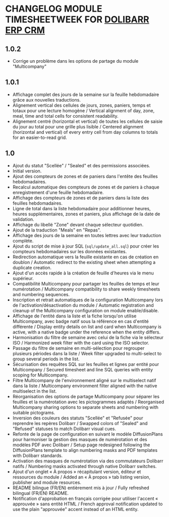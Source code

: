 # CHANGELOG MODULE TIMESHEETWEEK FOR [DOLIBARR ERP CRM](https://www.dolibarr.org)

## 1.0.2
- Corrige un problème dans les options de partage du module "Multicompany"

## 1.0.1

- Affichage complet des jours de la semaine sur la feuille hebdomadaire grâce aux nouvelles traductions.
- Alignement vertical des cellules de jours, zones, paniers, temps et totaux pour une lecture homogène / Vertical alignment of day, zone, meal, time and total cells for consistent readability.
- Alignement centré (horizontal et vertical) de toutes les cellules de saisie du jour au total pour une grille plus lisible / Centered alignment (horizontal and vertical) of every entry cell from day columns to totals for an easier-to-read grid.

## 1.0

- Ajout du statut "Scellée" / "Sealed" et des permissions associées.
- Initial version.
- Ajout des compteurs de zones et de paniers dans l'entête des feuilles hebdomadaires.
- Recalcul automatique des compteurs de zones et de paniers à chaque enregistrement d'une feuille hebdomadaire.
- Affichage des compteurs de zones et de paniers dans la liste des feuilles hebdomadaires.
- Ligne de total dans la liste hebdomadaire pour additionner heures, heures supplémentaires, zones et paniers, plus affichage de la date de validation.
- Affichage du libellé "Zone" devant chaque sélecteur quotidien.
- Ajout de la traduction "Meals" en "Repas".
- Affichage des jours de la semaine en toutes lettres avec leur traduction complète.
- Ajout du script de mise à jour SQL (`sql/update_all.sql`) pour créer les compteurs hebdomadaires sur les données existantes.
- Redirection automatique vers la feuille existante en cas de création en doublon / Automatic redirect to the existing sheet when attempting a duplicate creation.
- Ajout d'un accès rapide à la création de feuille d'heures via le menu supérieur.
- Compatibilité Multicompany pour partager les feuilles de temps et leur numérotation / Multicompany compatibility to share weekly timesheets and numbering sequences.
- Inscription et retrait automatiques de la configuration Multicompany lors de l'activation/désactivation du module / Automatic registration and cleanup of the Multicompany configuration on module enable/disable.
- Affichage de l'entité dans la liste et la fiche lorsqu'on utilise Multicompany, avec badge natif sous la référence en cas d'entité différente / Display entity details on list and card when Multicompany is active, with a native badge under the reference when the entity differs.
- Harmonisation du filtre de semaine avec celui de la fiche via le sélecteur ISO / Harmonized week filter with the card using the ISO selector.
- Passage du filtre de semaine en multi-sélection pour regrouper plusieurs périodes dans la liste / Week filter upgraded to multi-select to group several periods in the list.
- Sécurisation des requêtes SQL sur les feuilles et lignes par entité pour Multicompany / Secured timesheet and line SQL queries with entity scoping for Multicompany.
- Filtre Multicompany de l'environnement aligné sur le multiselect natif dans la liste / Multicompany environment filter aligned with the native multiselect in the list.
- Réorganisation des options de partage Multicompany pour séparer les feuilles et la numérotation avec les pictogrammes adaptés / Reorganised Multicompany sharing options to separate sheets and numbering with suitable pictograms.
- Inversion des couleurs des statuts "Scellée" et "Refusée" pour reprendre les repères Dolibarr / Swapped colors of "Sealed" and "Refused" statuses to match Dolibarr visual cues.
- Refonte de la page de configuration en suivant le modèle DiffusionPlans pour harmoniser la gestion des masques de numérotation et des modèles PDF avec Dolibarr / Setup page redesigned following the DiffusionPlans template to align numbering masks and PDF templates with Dolibarr standards.
- Activation des masques de numérotation via des commutateurs Dolibarr natifs / Numbering masks activated through native Dolibarr switches.
- Ajout d'un onglet « À propos » récapitulant version, éditeur et ressources du module / Added an « À propos » tab listing version, publisher and module resources.
- README bilingue (FR/EN) entièrement mis à jour / Fully refreshed bilingual (FR/EN) README.
- Notification d'approbation en français corrigée pour utiliser l'accent « approuvée » sans entité HTML / French approval notification updated to use the plain "approuvée" accent instead of an HTML entity.
